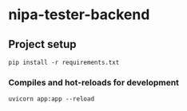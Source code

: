 # nipa-tester-backend

## Project setup
```
pip install -r requirements.txt       
```

### Compiles and hot-reloads for development
```
uvicorn app:app --reload
```



